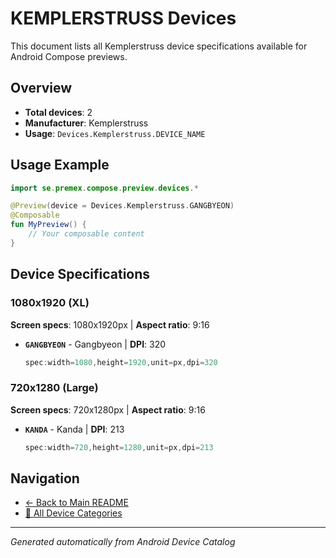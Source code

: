 # KEMPLERSTRUSS Devices

This document lists all Kemplerstruss device specifications available for Android Compose previews.

## Overview

- **Total devices**: 2
- **Manufacturer**: Kemplerstruss
- **Usage**: `Devices.Kemplerstruss.DEVICE_NAME`

## Usage Example

```kotlin
import se.premex.compose.preview.devices.*

@Preview(device = Devices.Kemplerstruss.GANGBYEON)
@Composable
fun MyPreview() {
    // Your composable content
}
```

## Device Specifications

### 1080x1920 (XL)

**Screen specs**: 1080x1920px | **Aspect ratio**: 9:16

- **`GANGBYEON`** - Gangbyeon | **DPI**: 320
  ```kotlin
  spec:width=1080,height=1920,unit=px,dpi=320
  ```

### 720x1280 (Large)

**Screen specs**: 720x1280px | **Aspect ratio**: 9:16

- **`KANDA`** - Kanda | **DPI**: 213
  ```kotlin
  spec:width=720,height=1280,unit=px,dpi=213
  ```

## Navigation

- [← Back to Main README](../../README.md)
- [📱 All Device Categories](../README.md)

---
*Generated automatically from Android Device Catalog*
